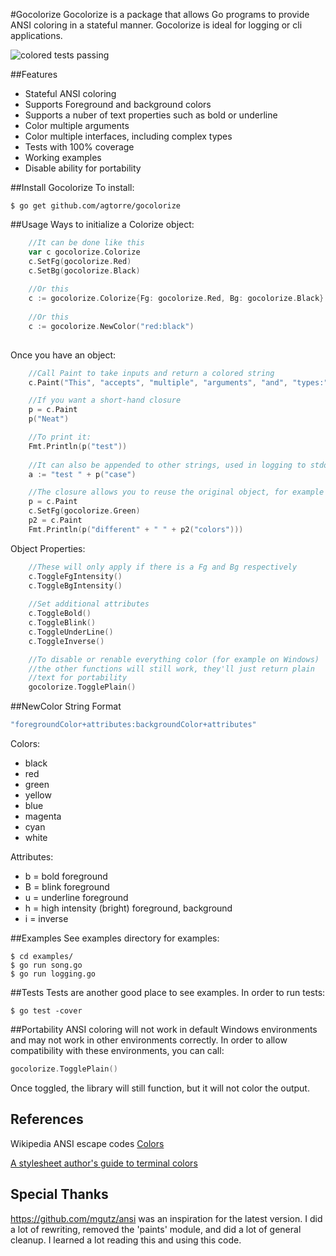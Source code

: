 #Gocolorize
Gocolorize is a package that allows Go programs to provide ANSI coloring in a stateful manner. Gocolorize is ideal for logging or cli applications.

![colored tests passing](https://raw.github.com/agtorre/gocolorize/master/screenshot/tests.png)

##Features
- Stateful ANSI coloring 
- Supports Foreground and background colors
- Supports a nuber of text properties such as bold or underline
- Color multiple arguments
- Color multiple interfaces, including complex types
- Tests with 100% coverage
- Working examples
- Disable ability for portability


##Install Gocolorize
To install:

    $ go get github.com/agtorre/gocolorize

##Usage
Ways to initialize a Colorize object:
```go
    //It can be done like this
    var c gocolorize.Colorize
    c.SetFg(gocolorize.Red)
    c.SetBg(gocolorize.Black)
    
    //Or this
    c := gocolorize.Colorize{Fg: gocolorize.Red, Bg: gocolorize.Black}
    
    //Or this
    c := gocolorize.NewColor("red:black")
    
```

Once you have an object:
```go
    //Call Paint to take inputs and return a colored string
    c.Paint("This", "accepts", "multiple", "arguments", "and", "types:", 1, 1.25, "etc")

    //If you want a short-hand closure
    p = c.Paint
    p("Neat")

    //To print it:
    Fmt.Println(p("test"))
    
    //It can also be appended to other strings, used in logging to stdout, etc.
    a := "test " + p("case")

    //The closure allows you to reuse the original object, for example
    p = c.Paint
    c.SetFg(gocolorize.Green)
    p2 = c.Paint
    Fmt.Println(p("different" + " " + p2("colors")))
```

Object Properties:
```go
    //These will only apply if there is a Fg and Bg respectively
    c.ToggleFgIntensity()
    c.ToggleBgIntensity()
    
    //Set additional attributes
    c.ToggleBold()
    c.ToggleBlink()
    c.ToggleUnderLine()
    c.ToggleInverse()

    //To disable or renable everything color (for example on Windows)
    //the other functions will still work, they'll just return plain
    //text for portability
    gocolorize.TogglePlain()
```

##NewColor String Format
```go    
"foregroundColor+attributes:backgroundColor+attributes"
```

Colors:
* black
* red
* green
* yellow
* blue
* magenta
* cyan
* white

Attributes:
* b = bold foreground
* B = blink foreground
* u = underline foreground
* h = high intensity (bright) foreground, background
* i = inverse


##Examples
See examples directory for examples:

    $ cd examples/
    $ go run song.go
    $ go run logging.go
    

##Tests
Tests are another good place to see examples. In order to run tests:

    $ go test -cover

##Portability
ANSI coloring will not work in default Windows environments and may not work in other environments correctly. In order to allow compatibility with these environments, you can call:

```go
gocolorize.TogglePlain()
```

Once toggled, the library will still function, but it will not color the output.
    
## References

Wikipedia ANSI escape codes [Colors](http://en.wikipedia.org/wiki/ANSI_escape_code#Colors)

[A stylesheet author's guide to terminal colors](http://wynnnetherland.com/journal/a-stylesheet-author-s-guide-to-terminal-colors)

## Special Thanks
https://github.com/mgutz/ansi was an inspiration for the latest version. I did a lot of rewriting, removed the 'paints' module, and did a lot of general cleanup. I learned a lot reading this and using this code.
